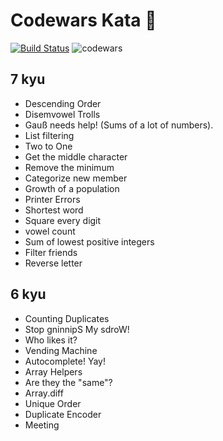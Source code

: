 # Codewars Kata 🤺
[![Build Status](https://travis-ci.org/ashishra0/codewars.svg?branch=master)](https://travis-ci.org/ashishra0/codewars) ![codewars](https://www.codewars.com/users/ashishra0/badges/small)
## 7 kyu

* Descending Order
* Disemvowel Trolls
* Gauß needs help! (Sums of a lot of numbers).
* List filtering
* Two to One
* Get the middle character
* Remove the minimum
* Categorize new member
* Growth of a population
* Printer Errors
* Shortest word
* Square every digit
* vowel count
* Sum of lowest positive integers
* Filter friends
* Reverse letter

## 6 kyu

* Counting Duplicates
* Stop gninnipS My sdroW!
* Who likes it?
* Vending Machine
* Autocomplete! Yay!
* Array Helpers
* Are they the "same"?
* Array.diff
* Unique Order
* Duplicate Encoder
* Meeting
